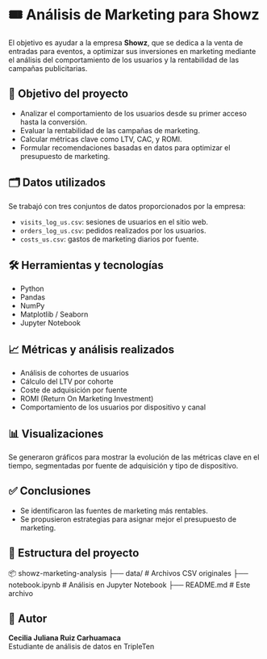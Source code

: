 # 🎟️ Análisis de Marketing para Showz

El objetivo es ayudar a la empresa **Showz**, que se dedica a la venta de entradas para eventos, a optimizar sus inversiones en marketing mediante el análisis del comportamiento de los usuarios y la rentabilidad de las campañas publicitarias.

## 📌 Objetivo del proyecto

- Analizar el comportamiento de los usuarios desde su primer acceso hasta la conversión.
- Evaluar la rentabilidad de las campañas de marketing.
- Calcular métricas clave como LTV, CAC, y ROMI.
- Formular recomendaciones basadas en datos para optimizar el presupuesto de marketing.

## 🗂️ Datos utilizados

Se trabajó con tres conjuntos de datos proporcionados por la empresa:

- `visits_log_us.csv`: sesiones de usuarios en el sitio web.
- `orders_log_us.csv`: pedidos realizados por los usuarios.
- `costs_us.csv`: gastos de marketing diarios por fuente.

## 🛠️ Herramientas y tecnologías

- Python
- Pandas
- NumPy
- Matplotlib / Seaborn
- Jupyter Notebook

## 📈 Métricas y análisis realizados

- Análisis de cohortes de usuarios
- Cálculo del LTV por cohorte
- Coste de adquisición por fuente
- ROMI (Return On Marketing Investment)
- Comportamiento de los usuarios por dispositivo y canal

## 📊 Visualizaciones

Se generaron gráficos para mostrar la evolución de las métricas clave en el tiempo, segmentadas por fuente de adquisición y tipo de dispositivo.

## ✅ Conclusiones

- Se identificaron las fuentes de marketing más rentables.
- Se propusieron estrategias para asignar mejor el presupuesto de marketing.

## 📁 Estructura del proyecto

📦 showz-marketing-analysis
├── data/ # Archivos CSV originales
├── notebook.ipynb # Análisis en Jupyter Notebook
├── README.md # Este archivo



## 👤 Autor

**Cecilia Juliana Ruiz Carhuamaca**  
Estudiante de análisis de datos en TripleTen  


